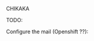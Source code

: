 CHIKAKA

TODO:

Configure the mail (Openshift ??):
<subsystem xmlns="urn:jboss:domain:mail:1.0">
    <mail-session jndi-name="java:jboss/mail/Default" >
        <smtp-server address="localhost" port="25"/>
    </mail-session>
    <mail-session jndi-name="java:/MyOtherMail">
        <smtp-server address="localhost" port="9999">
            <login name="nobody" password="pass"/>
        </smtp-server>
        <pop3-server address="example.com" port="1234"/>
        <imap-server address="example.com" port="432">
            <login name="nobody" password="pass"/>
        </imap-server>
    </mail-session>
</subsystem>

